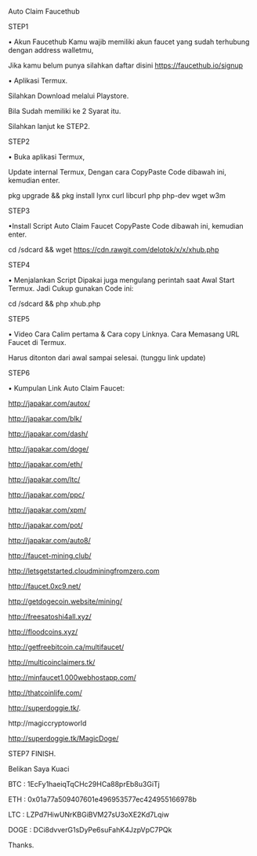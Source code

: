 
Auto Claim Faucethub

STEP1

• Akun Faucethub Kamu wajib memiliki akun faucet yang sudah terhubung dengan address walletmu,

Jika kamu belum punya silahkan daftar disini https://faucethub.io/signup

• Aplikasi Termux.

Silahkan Download melalui Playstore.

Bila Sudah memiliki ke 2 Syarat itu.

Silahkan lanjut ke STEP2.

STEP2

• Buka aplikasi Termux,

Update internal Termux, Dengan cara CopyPaste Code dibawah ini, kemudian enter.

pkg upgrade && pkg install lynx curl libcurl php php-dev wget w3m

STEP3

•Install Script Auto Claim Faucet CopyPaste Code dibawah ini, kemudian enter.

cd /sdcard && wget https://cdn.rawgit.com/delotok/x/x/xhub.php

STEP4

• Menjalankan Script Dipakai juga mengulang perintah saat Awal Start Termux. Jadi Cukup gunakan Code ini:

cd /sdcard && php xhub.php

STEP5

• Video Cara Calim pertama & Cara copy Linknya. Cara Memasang URL Faucet di Termux.

Harus ditonton dari awal sampai selesai. (tunggu link update)

STEP6

• Kumpulan Link Auto Claim Faucet:

http://japakar.com/autox/

http://japakar.com/blk/

http://japakar.com/dash/

http://japakar.com/doge/

http://japakar.com/eth/

http://japakar.com/ltc/

http://japakar.com/ppc/

http://japakar.com/xpm/

http://japakar.com/pot/

http://japakar.com/auto8/

http://faucet-mining.club/

http://letsgetstarted.cloudminingfromzero.com

http://faucet.0xc9.net/

http://getdogecoin.website/mining/

http://freesatoshi4all.xyz/

http://floodcoins.xyz/

http://getfreebitcoin.ca/multifaucet/

http://multicoinclaimers.tk/

http://minfaucet1.000webhostapp.com/

http://thatcoinlife.com/

http://superdoggie.tk/.

http://magiccryptoworld

http://superdoggie.tk/MagicDoge/

STEP7 FINISH.

Belikan Saya Kuaci

BTC : 1EcFy1haeiqTqCHc29HCa88prEb8u3GiTj

ETH : 0x01a77a509407601e496953577ec424955166978b

LTC : LZPd7HiwUNrKBGiBVM27sU3oXE2Kd7Lqiw

DOGE : DCi8dvverG1sDyPe6suFahK4JzpVpC7PQk

Thanks.
